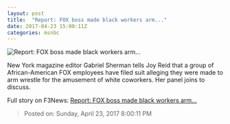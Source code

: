 ```yaml
---
layout: post
title:  "Report: FOX boss made black workers arm..."
date: 2017-04-23 15:00:11Z
categories: msnbc
---
```


![Report: FOX boss made black workers arm...](http://media1.s-nbcnews.com/j/MSNBC/Components/Video/201704/2017-04-23T15-04-14-433Z--1280x720.video_1067x600.jpg)

New York magazine editor Gabriel Sherman tells Joy Reid that a group of African-American FOX employees have filed suit alleging they were made to arm wrestle for the amusement of white coworkers. Her panel joins to discuss.


Full story on F3News: [Report: FOX boss made black workers arm...](http://www.f3nws.com/n/aqV4XG)

> Posted on: Sunday, April 23, 2017 8:00:11 PM
